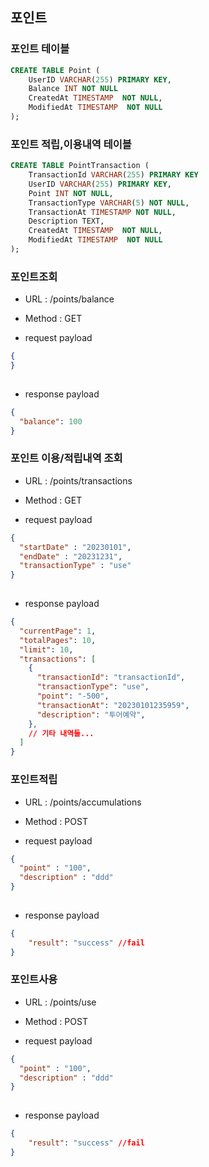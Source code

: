 ## 포인트

###  포인트 테이블
```sql
CREATE TABLE Point (
    UserID VARCHAR(255) PRIMARY KEY,
    Balance INT NOT NULL
    CreatedAt TIMESTAMP  NOT NULL,
    ModifiedAt TIMESTAMP  NOT NULL
);
```

###  포인트 적립,이용내역 테이블
```sql
CREATE TABLE PointTransaction (
    TransactionId VARCHAR(255) PRIMARY KEY
    UserID VARCHAR(255) PRIMARY KEY,
    Point INT NOT NULL,
    TransactionType VARCHAR(5) NOT NULL,
    TransactionAt TIMESTAMP NOT NULL,
    Description TEXT,
    CreatedAt TIMESTAMP  NOT NULL,
    ModifiedAt TIMESTAMP  NOT NULL
);
```

### 포인트조회
 - URL : /points/balance
 - Method : GET

 - request payload
```json
{
}
    
```

 - response payload
```json
{
  "balance": 100
}  
```

### 포인트 이용/적립내역 조회
 - URL : /points/transactions
 - Method : GET

 - request payload
```json
{
  "startDate" : "20230101",
  "endDate" : "20231231",
  "transactionType" : "use"
}
    
```

 - response payload
```json
{
  "currentPage": 1,
  "totalPages": 10,
  "limit": 10,
  "transactions": [
    {
      "transactionId": "transactionId",
      "transactionType": "use",
      "point": "-500",
      "transactionAt": "20230101235959",
      "description": "투어예약",
    },
    // 기타 내역들...
  ]
}
```

### 포인트적립
 - URL : /points/accumulations
 - Method : POST

 - request payload
```json
{ 
  "point" : "100",
  "description" : "ddd"
}
    
```

 - response payload
```json
{
    "result": "success" //fail
}
```

### 포인트사용
 - URL : /points/use
 - Method : POST

 - request payload
```json
{ 
  "point" : "100",
  "description" : "ddd"
}
    
```

 - response payload
```json
{
    "result": "success" //fail
}
```
